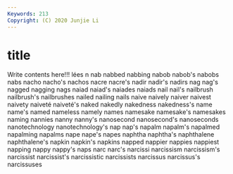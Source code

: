 ```yaml
---
Keywords: 213
Copyright: (C) 2020 Junjie Li
---
```


# title

Write contents here!!!
lées 
n 
nab 
nabbed 
nabbing 
nabob 
nabob's
nabobs 
nabs 
nacho 
nacho's 
nachos 
nacre 
nacre's 
nadir 
nadir's 
nadirs
nag 
nag's 
nagged 
nagging 
nags 
naiad 
naiad's 
naiades 
naiads 
nail
nail's 
nailbrush 
nailbrush's 
nailbrushes 
nailed 
nailing 
nails 
naive 
naively 
naiver
naivest 
naivety 
naiveté 
naiveté's 
naked 
nakedly 
nakedness 
nakedness's 
name 
name's
named 
nameless 
namely 
names 
namesake 
namesake's 
namesakes 
naming 
nannies 
nanny
nanny's 
nanosecond 
nanosecond's 
nanoseconds 
nanotechnology 
nanotechnology's 
nap 
nap's 
napalm 
napalm's
napalmed 
napalming 
napalms 
nape 
nape's 
napes 
naphtha 
naphtha's 
naphthalene 
naphthalene's
napkin 
napkin's 
napkins 
napped 
nappier 
nappies 
nappiest 
napping 
nappy 
nappy's
naps 
narc 
narc's 
narcissi 
narcissism 
narcissism's 
narcissist 
narcissist's 
narcissistic 
narcissists
narcissus 
narcissus's 
narcissuses 
